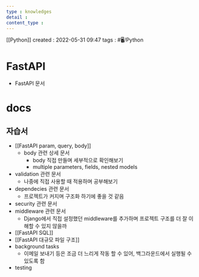 ```yaml
---
type : knowledges
detail : 
content_type :
---
```


[[Python]]
created : 2022-05-31 09:47
tags : #🖥️/Python 

# FastAPI
- FastAPI 문서

# docs

## 자습서
- [[FastAPI param, query, body]]
	- body 관련 상세 문서
		- body 직접 만들며 세부적으로 확인해보기
		- multiple parameters, fields, nested models
- validation 관련 문서
	- 나중에 직접 사용할 때 적용하며 공부해보기
- dependecies 관련 문서
	- 프로젝트가 커지며 구조화 하기에 좋을 것 같음
- security 관련 문서
- middleware 관련 문서
	- Django에서 직접 설정했던 middleware를 추가하며 프로젝트 구조를 더 잘 이해할 수 있지 않을까
- [[FastAPI SQL]]
- [[FastAPI 대규모 파일 구조]]
- background tasks
	- 이메일 보내기 등은 조금 더 느리게 작동 할 수 있어, 백그라운드에서 실행될 수 있도록 함
- testing